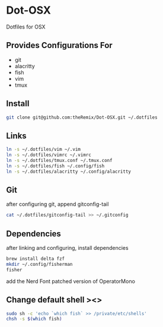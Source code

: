 # Dot-OSX

Dotfiles for OSX


## Provides Configurations For

- git
- alacritty
- fish
- vim
- tmux

## Install

```sh
git clone git@github.com:theRemix/Dot-OSX.git ~/.dotfiles
```

## Links

```sh
ln -s ~/.dotfiles/vim ~/.vim
ln -s ~/.dotfiles/vimrc ~/.vimrc
ln -s ~/.dotfiles/tmux.conf ~/.tmux.conf
ln -s ~/.dotfiles/fish ~/.config/fish
ln -s ~/.dotfiles/alacritty ~/.config/alacritty
```

## Git

after configuring git, append gitconfig-tail

```sh
cat ~/.dotfiles/gitconfig-tail >> ~/.gitconfig
```

## Dependencies

after linking and configuring, install dependencies

```sh
brew install delta fzf
mkdir ~/.config/fisherman
fisher
```

add the Nerd Font patched version of OperatorMono

## Change default shell ><>

```sh
sudo sh -c 'echo `which fish` >> /private/etc/shells'
chsh -s $(which fish)
```
